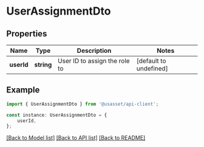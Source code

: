 # UserAssignmentDto


## Properties

Name | Type | Description | Notes
------------ | ------------- | ------------- | -------------
**userId** | **string** | User ID to assign the role to | [default to undefined]

## Example

```typescript
import { UserAssignmentDto } from '@usasset/api-client';

const instance: UserAssignmentDto = {
    userId,
};
```

[[Back to Model list]](../README.md#documentation-for-models) [[Back to API list]](../README.md#documentation-for-api-endpoints) [[Back to README]](../README.md)

